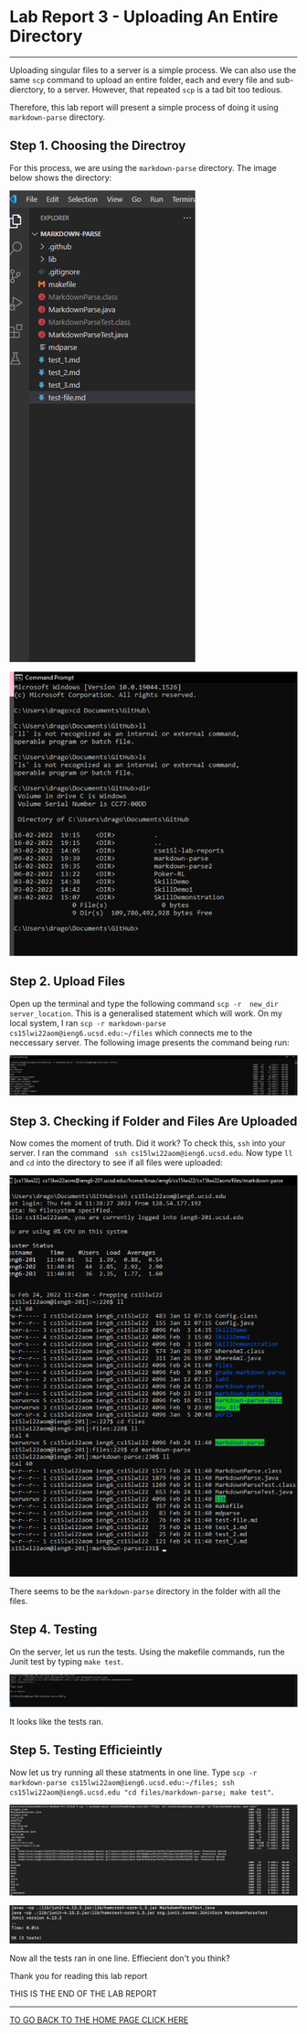 # Lab Report 3 - Uploading An Entire Directory
---

Uploading singular files to a server is a simple process. We can also use the same ```scp``` command to upload an entire folder, each and every file and sub-dierctory, to a server. However, that repeated ```scp``` is a tad bit too tedious. 

Therefore, this lab report will present a simple process of doing it using ```markdown-parse``` directory.

## Step 1. Choosing the Directroy

For this process, we are using the ```markdown-parse``` directory. The image below shows the directory:

![step1](../images/lab_report_3/step_1.png)

![step2](../images/lab_report_3/step_2.png)

## Step 2. Upload Files

Open up the terminal and type the following command ```scp -r  new_dir server_location```. This is a generalised statement which will work. On my local system, I ran ```scp -r markdown-parse cs15lwi22aom@ieng6.ucsd.edu:~/files``` which connects me to the neccessary server. The following image presents the command being run:

![step3](../images/lab_report_3/step_3.png)

## Step 3. Checking if Folder and Files Are Uploaded

Now comes the moment of truth. Did it work? To check this, ```ssh``` into your server. I ran the command ``` ssh cs15lwi22aom@ieng6.ucsd.edu```. Now type ```ll``` and ```cd``` into the directory to see if all files were uploaded:

![step4](../images/lab_report_3/step_4.png)

There seems to be the ```markdown-parse``` directory in the folder with all the files.

## Step 4. Testing

On the server, let us run the tests. Using the makefile commands, run the Junit test by typing ```make test```.

![step5](../images/lab_report_3/step_5.png)

It looks like the tests ran.

## Step 5. Testing Efficieintly

Now let us try running all these statments in one line. Type ```scp -r markdown-parse cs15lwi22aom@ieng6.ucsd.edu:~/files; ssh cs15lwi22aom@ieng6.ucsd.edu "cd files/markdown-parse; make test"```.

![step6](../images/lab_report_3/step_6_2.png)

![step6](../images/lab_report_3/step_7_2.png)

Now all the tests ran in one line. Effiecient don't you think? 

Thank you for reading this lab report

THIS IS THE END OF THE LAB REPORT

***

[TO GO BACK TO THE HOME PAGE CLICK HERE](https://advaithravishankar.github.io/cse15l-lab-reports/)
